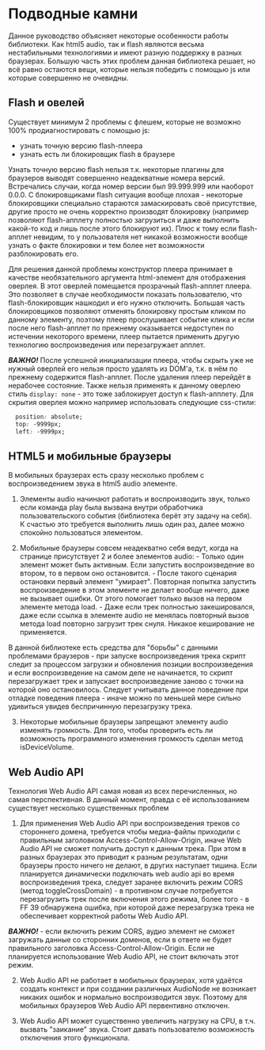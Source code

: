 Подводные камни
===============

Данное руководство объясняет некоторые особенности работы библиотеки. Как html5 audio, так и flash являются весьма
нестабильными технологиями и имеют разную поддержку в разных браузерах. Большую часть этих проблем данная библиотека 
решает, но всё равно остаются вещи, которые нельзя победить с помощью js или которые совершенно не очевидны.

Flash и овелей
--------------
Существует минимум 2 проблемы с флешем, которые не возможно 100% продиагностировать с помощью js:
  - узнать точную версию flash-плеера
  - узнать есть ли блокировщик flash в браузере
  
Узнать точную версию flash нельзя т.к. некоторые плагины для браузеров выводят совершенно неадекватные номера версий.
Встречались случаи, когда номер версии был 99.999.999 или наоборот 0.0.0. С блокировщиками flash ситуация вообще
плохая - некоторые блокировщики специально стараются замаскировать своё присутствие, другие просто не очень корректно
производят блокировку (например позволяют flash-апплету полностью загрузиться и даже выполнить какой-то код и лишь
после этого блокируют их). Плюс к тому если flash-апплет невидим, то у пользователя нет никакой возможности вообще
узнать о факте блокировки и тем более нет возможности разблокировать его.

Для решения данной проблемы конструктор плеера принимает в качестве необязательного аргумента html-элемент для
отображения оверлея. В этот оверлей помещается прозрачный flash-апплет плеера. Это позволяет в случае необходимости
показать пользователю, что flash-блокировщик нашкодил и его нужно отключить. Большая часть блокировщиков позволяют
отменять блокировку простым кликом по данному элементу, поэтому плеер прослушивает событие клика и если после него 
flash-апплет по прежнему оказывается недоступен по истечении некоторого времени, плеер пытается применить другую
технологию воспроизведения или перезагружает апплет.

***ВАЖНО!*** После успешной инициализации плеера, чтобы скрыть уже не нужный оверлей его нельзя просто удалять из DOM'а,
т.к. в нём по прежнему содержится flash-апплет. После удаления плеер перейдёт в нерабочее состояние. Также нельзя
применять к данному оверлею стиль `display: none` - это тоже заблокирует доступ к flash-апплету. Для скрытия оверлея
можно например использовать следующие css-стили:

```css
  position: absolute;
  top: -9999px;
  left: -9999px;
```

HTML5 и мобильные браузеры
--------------------------
В мобильных браузерах есть сразу несколько проблем с воспроизведением звука в html5 audio элементе. 

  1. Элементы audio начинают работать и воспроизводить звук, только если команда play была вызвана внутри 
  обработчика пользовательского события (библиотека берёт эту задачу на себя). К счастью это требуется выполнить лишь 
  один раз, далее можно спокойно пользоваться элементом.
  
  2. Мобильные браузеры совсем неадекватно себя ведут, когда на странице присутствует 2 и более элементов audio:
    - Только один элемент может быть активным. Если запустить воспроизведение во втором, то в первом оно остановится.
    - После такого сценария остановки первый элемент "умирает". Повторная попытка запустить воспроизведение в этом элементе
    не делает вообще ничего, даже не вызывает ошибки. От этого помогает только вызов на первом элементе метода load.
    - Даже если трек полностью закешировался, даже если ссылка в элементе audio не менялась повторный вызов метода load
    повторно загрузит трек снуля. Никакое кеширование не применяется.
    
  В данной библиотеке есть средства для "борьбы" с данными проблемами браузеров - при запуске воспроизведения трека
  скрипт следит за процессом загрузки и обновления позиции воспроизведения и если воспроизведение на самом деле не
  начинается, то скрипт перезагружает трек и запускает воспроизведение заново с точки на которой оно остановилось.
  Следует учитывать данное поведение при отладке поведения плеера - иначе можно по меньшей мере сильно удивиться увидев
  беспричинную перезагрузку трека.
  
  3. Некоторые мобильные браузеры запрещают элементу audio изменять громкость. Для того, чтобы проверить есть ли
  возможность программного изменения громкость сделан метод isDeviceVolume.
  
Web Audio API
-------------
Технология Web Audio API самая новая из всех перечисленных, но самая перспективная. В данный момент, правда с её
использованием существует несколько существенных проблем

  1. Для применения Web Audio API при воспроизведения треков со стороннего домена, требуется чтобы медиа-файлы приходили
  с правильным заголовком Access-Control-Allow-Origin, иначе Web Audio API не сможет получить доступ к данным трека. При
  этом в разных браузерах это приводит к разным результатам, одни браузеры просто ничего не делают, в других наступает
  тишина. Если планируется динамически подключать web audio api во время воспроизведения трека, следует заранее включить
  режим CORS (метод toggleCrossDomain) - в противном случае потребуется перезагрузить трек после включения этого режима,
  более того - в FF 39 обнаружена ошибка, при которой даже перезагрузка трека не обеспечивает корректной
  работы Web Audio API.
  
  ***ВАЖНО!*** - если включить режим CORS, аудио элемент не сможет загружать
  данные со сторонних доменов, если в ответе не будет правильного заголовка Access-Control-Allow-Origin. Если не
  планируется использование Web Audio API, не стоит включать этот режим.
  
  2. Web Audio API не работает в мобильных браузерах, хотя удаётся создать контекст и при создании различных AudioNode
  не возникает никаких ошибок и нормально воспроизводится звук. Поэтому для мобильных браузеров Web Audio API первентивно
  отключен.

  3. Web Audio API может существенно увеличить нагрузку на CPU, в т.ч. вызвать "заикание" звука. Стоит давать 
  пользователю возможность отключения этого функционала.
